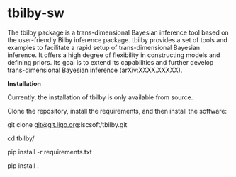 # tbilby-sw

The tbilby package is a trans-dimensional Bayesian inference tool based on the user-friendly Bilby inference package. 
tbilby provides a set of tools and examples to facilitate a rapid setup of trans-dimensional Bayesian inference. 
It offers a high degree of flexibility in constructing models and defining priors. 
Its goal is to extend its capabilities and further develop trans-dimensional Bayesian inference (arXiv:XXXX.XXXXX).


**Installation**
 
Currently, the installation of tbilby is only available from source.

Clone the repository, install the requirements, and then install the software:

git clone git@git.ligo.org:lscsoft/tbilby.git

cd tbilby/

pip install -r requirements.txt

pip install .
